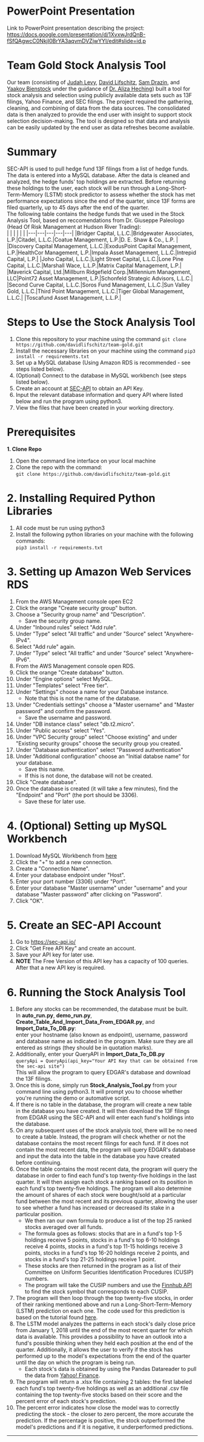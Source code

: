 # PowerPoint Presentation
Link to PowerPoint presentation describing the project:
https://docs.google.com/presentation/d/1XvxwJrdQnB-fSfQAgwcC0NkjI0BrYA3aqvmDVZjwYYI/edit#slide=id.p

# Team Gold Stock Analysis Tool
Our team (consisting of [Judah Levy](https://github.com/JudahILevy), [David Lifschitz](https://github.com/davidlifschitz), [Sam Drazin](https://github.com/sam-drazin), and [Yaakov Bienstock](https://github.com/yaakovbienstock) under the guidance of [Dr. Aliza Heching](https://www.linkedin.com/in/aliza-heching-5206116)) built a tool for stock analysis and selection using publicly available data sets such as 13F filings, Yahoo Finance, and SEC filings. The project required the gathering, cleaning, and combining of data from the data sources.  The consolidated data is then analyzed to provide the end user with insight to support stock selection decision-making. The tool is designed so that data and analysis can be easily updated by the end user as data refreshes become available.

# Summary
SEC-API is used to pull hedge fund 13F filings from a list of hedge funds. The data is entered into a MySQL database. After the data is cleaned and analyzed, the hedge funds' top holdings are extracted. Before returning these holdings to the user, each stock will be run through a Long-Short-Term-Memory (LSTM) stock predictor to assess whether the stock has met performance expectations since the end of the quarter, since 13F forms are filed quarterly, up to 45 days after the end of the quarter. <br />
The following table contains the hedge funds that we used in the Stock Analysis Tool, based on reccomendations from Dr. Giuseppe Paleologo (Head Of Risk Management at Hudson River Trading):<br />
|   |   |   |   |   |
|---|---|---|---|---|
|Bridger Capital, L.L.C.|Bridgewater Associates, L.P.|Citadel, L.L.C.|Coatue Management, L.P.|D. E. Shaw & Co., L.P. |
|Discovery Capital Management, L.L.C.|ExodusPoint Capital Management, L.P.|HealthCor Management, L.P.|Impala Asset Management, L.L.C.|Intrepid Capital, L.P.|
|Joho Capital, L.L.C.|Light Street Capital, L.L.C.|Lone Pine Capital, L.L.C.|Marshall Wace, L.L.P.|Matrix Capital Management, L.P.|
|Maverick Capital, Ltd.|Millburn Ridgefield Corp.|Millennium Management, LLC|Point72 Asset Management, L.P.|Schonfeld Strategic Advisors, L.L.C.|
|Second Curve Capital, L.L.C.|Soros Fund Management, L.L.C.|Sun Valley Gold, L.L.C.|Third Point Management, L.L.C.|Tiger Global Management, L.L.C.|
|Toscafund Asset Management, L.L.P.|

# Steps to Use the Stock Analysis Tool
1. Clone this repository to your machine using the command ```git clone https://github.com/davidlifschitz/team-gold.git```
2. Install the necessary libraries on your machine using the command ```pip3 install -r requirements.txt```
3. Set up a MySQL database (Using Amazon RDS is recommended - see steps listed below).
4. (Optional) Connect to the database in MySQL workbench (see steps listed below).
5. Create an account at [SEC-API](https://sec-api.io/) to obtain an API Key.
6. Input the relevant database information and query API where listed below and run the program using python3.
7. View the files that have been created in your working directory.

# Prerequisites 
**1. Clone Repo**
1. Open the command line interface on your local machine
2. Clone the repo with the command: <br />
    ```git clone https://github.com/davidlifschitz/team-gold.git```

# 2. Installing Required Python Libraries
1. All code must be run using python3<br />
2. Install the following python libraries on your machine with the following commands:<br />
    ```pip3 install -r requirements.txt```<br />

# 3. Setting up Amazon Web Services RDS
1. From the AWS Management console open EC2<br />
2. Click the orange "Create security group" button.<br />
3. Choose a "Security group name" and "Description".<br />
    * Save the security group name.<br />
4. Under "Inbound rules" select "Add rule".<br />
5. Under "Type" select "All traffic" and under "Source" select "Anywhere-IPv4".<br />
6. Select "Add rule" again.<br />
7. Under "Type" select "All traffic" and under "Source" select "Anywhere-IPv6".<br />
8. From the AWS Management console open RDS.<br />
9. Click the orange "Create database" button.<br />
10. Under "Engine options" select MySQL.<br />
11. Under "Templates" select "Free tier".<br />
12. Under "Settings" choose a name for your Database instance.<br />
    * Note that this is not the name of the database.<br />
13. Under "Credentials settings" choose a "Master username" and "Master password" and confirm the password.<br />
    * Save the username and password.<br />
14. Under "DB instance class" select "db.t2.micro".<br />
15. Under "Public access" select "Yes".<br />
16. Under "VPC Security group" select "Choose existing" and under "Existing security groups" choose the security group you created.<br />
17. Under "Database authentication" select "Password authentication"<br />
18. Under "Additional configuration" choose an "Initial databse name" for your database.<br />
    * Save this name.<br />
    * If this is not done, the database will not be created.<br /> 
19. Click "Create database".<br />
20. Once the database is created (it will take a few minutes), find the "Endpoint" and "Port" (the port should be 3306).<br />
    * Save these for later use.

# 4. (Optional) Setting up MySQL Workbench
1. Download MySQL Workbench from [here](https://dev.mysql.com/downloads/workbench/)<br />
2. Click the "+" to add a new connection.<br />
3. Create a "Connection Name".<br />
4. Enter your database endpoint under "Host".<br />
5. Enter your port number (3306) under "Port".<br />
6. Enter your database "Master username" under "username" and your database "Master password" after clicking on "Password".<br />
7. Click "OK".<br />

# 5. Create an SEC-API Account
1. Go to https://sec-api.io/<br />
2. Click "Get Free API Key" and create an account.<br />
3. Save your API key for later use.<br />
4. **NOTE** The Free Version of this API key has a capacity of 100 queries. After that a new API key is required.

# 6. Running the Stock Analysis Tool
1. Before any stocks can be recommended, the database must be built.<br /> In **auto_run.py**, **demo_run.py**, **Create_Table_And_Import_Data_From_EDGAR.py**, and **Import_Data_To_DB.py**: <br /> enter your hostname (also known as endpoint), username, password and database name as indicated in the program. Make sure they are all entered as strings (they should be in quotation marks). 
2. Additionally, enter your QueryAPI in **Import_Data_To_DB.py** <br /> ```queryApi = QueryApi(api_key="Your API Key that can be obtained from the sec-api site")```<br /> This will allow the program to query EDGAR's database and download the 13F filings. 
3. Once this is done, simply run **Stock_Analysis_Tool.py** from your command line using python3. It will prompt you to choose whether you're running the demo or automative script.
4. If there is no table in the database, the program will create a new table in the database you have created. It will then download the 13F filings from EDGAR using the SEC-API and will enter each fund's holdings into the database. 
5. On any subsequent uses of the stock analysis tool, there will be no need to create a table. Instead, the program will check whether or not the database contains the most recent filings for each fund. If it does not contain the most recent data, the program will query EDGAR's database and input the data into the table in the database you have created before continuing.<br />
6. Once the table contains the most recent data, the program will query the database in order to find each fund's top twenty-five holdings in the last quarter. It will then assign each stock a ranking based on its position in each fund's top twenty-five holdings. The program will also determine the amount of shares of each stock were bought/sold at a particular fund between the most recent and its previous quarter, allowing the user to see whether a fund has increased or decreased its stake in a particular position. <br />
    * We then ran our own formula to produce a list of the top 25 ranked stocks averaged over all funds.
    * The formula goes as follows: stocks that are in a fund's top 1-5 holdings receive 5 points, stocks in a fund's top 6-10 holdings receive 4 points, stocks in a fund's top 11-15 holdings receive 3 points, stocks in a fund's top 16-20 holdings receive 2 points, and stocks in a fund's top 21-25 holdings receive 1 point.
    * These stocks are then returned in the program as a list of their Committee on Uniform Securities Identification Procedures (CUSIP) numbers.
    * The program will take the CUSIP numbers and use the [Finnhub API](https://finnhub.io/docs/api/symbol-search) to find the stock symbol that corresponds to each CUSIP.
7. The program will then loop through the top twenty-five stocks, in order of their ranking mentioned above and run a Long-Short-Term-Memory (LSTM) prediction on each one. The code used for this prediction is based on the tutorial found [here](https://www.datasciencecentral.com/profiles/blogs/stock-price-prediction-using-lstm-long-short-term-memory). 
8. The LSTM model analyzes the patterns in each stock's daily close price from January 1, 2018 until the end of the most recent quarter for which data is available. This provides a possibility to have an outlook into a fund's possible thinking when they held each position at the end of the quarter. Additionally, it allows the user to verify if the stock has performed up to the model's expectations from the end of the quarter until the day on which the program is being run. <br />
    * Each stock's data is obtained by using the Pandas Datareader to pull the data from [Yahoo! Finance](finance.yahoo.com).
9. The program will return a .xlsx file containing 2 tables: the first labeled each fund's top twenty-five holdings as well as an additional .csv file containing the top twenty-five stocks based on their score and the percent error of each stock's prediction.
10. The percent error indicates how close the model was to correctly predicting the stock - the closer to zero percent, the more accurate the prediction. If the percentage is positive, the stock outperformed the model's predictions and if it is negative, it underperformed predictions. 

****
